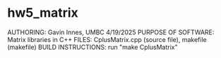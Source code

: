 # hw5_matrix
AUTHORING: Gavin Innes, UMBC 4/19/2025
PURPOSE OF SOFTWARE: Matrix libraries in C++
FILES: CplusMatrix.cpp (source file), makefile (makefile)
BUILD INSTRUCTIONS: run "make CplusMatrix"
